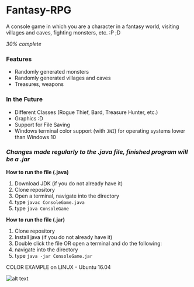 # Fantasy-RPG

A console game in which you are a character in a fantasy world, visiting villages and caves, fighting monsters, etc.   :P ;D

_30% complete_

### Features

- Randomly generated monsters
- Randomly generated villages and caves
- Treasures, weapons

### In the Future

- Different Classes (Rogue Thief, Bard, Treasure Hunter, etc.)
- Graphics :D
- Support for File Saving
- Windows terminal color support (with `JNI`) for operating systems lower than Windows 10

### _Changes made regularly to the .java file, finished program will be a .jar_

**How to run the file (.java)**
1. Download JDK (if you do not already have it)
2. Clone repository
3. Open a terminal, navigate into the directory
4. type `javac ConsoleGame.java`
5. type `java ConsoleGame`

**How to run the file (.jar)**

1. Clone repository
2. Install java (if you do not already have it)
3. Double click the file OR open a terminal and do the following:
4. navigate into the directory
5. type `java -jar ConsoleGame.jar`


COLOR EXAMPLE on LINUX - Ubuntu 16.04

![alt text](https://github.com/Rohan-Bansal/Fantasy-RPG/blob/master/Images/Game_Start.png "Game Starting")

